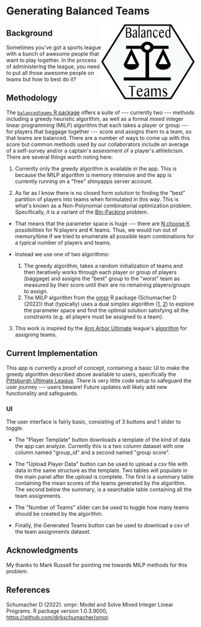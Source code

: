 # Generating Balanced Teams

<img src="balanceteams_hex.png" align="right" width=250 height=200 /> 


## Background

Sometimes you've got a sports league with a bunch of awesome people that want 
to play together. In the process of administering the league, you need to put
all those awesome people on teams but how to best do it?


## Methodology 

The [`balancedteams` R package](https://github.com/apeterson91/balancedteams) 
offers a suite of --- currently two --- methods including a greedy heuristic 
algorithm, as well as a formal  mixed integer linear programming (MILP) 
algorithm that each takes a player or group 
--- for players that baggage together --- score and assigns them to a team, 
so that teams are balanced. There are a number of ways to come up with this
score but common methods used by our collaborators include an average of a self-survey and/or 
a captain's assessment of a player's athleticism. 
There are several things worth noting here:

1. Currently only the greedy algorithm is available in the app. This is because
the MILP algorithm is memory intensive and the app is currently running on a 
"free" shinyapps server account.

2. As far as I know there is no closed form solution to finding the "best"
partition of players into teams when formulated in this way. This is what's 
known as a Non-Polynomial combinatorial optimization problem. Specifically, it 
is a variant of the 
[Bin-Packing](https://en.wikipedia.org/wiki/Bin_packing_problem) problem.

  * That means that the parameter space is huge --- 
  there are [N choose K](https://en.wikipedia.org/wiki/Binomial_coefficient) 
  possibilities for N players and K teams. Thus, we would run out of 
  memory/time if we tried to enumerate all possible team combinations for a 
  typical number of players and teams.
  
  * Instead we use one of two algorithms:
    1. The greedy algorithm, takes a random initialization of teams 
    and then iteratively works through each player or group of players (baggage)
    and assigns the "best" group to the "worst" team as measured by their score
    until their are no remaining players/groups to assign.
    2. The MILP algorithm from the 
  [ompr](https://dirkschumacher.github.io/ompr/) R package (Schumacher D (2022))
  that (typically) uses a dual simplex algorithm 
  ([1](https://en.wikipedia.org/wiki/Simplex_algorithm),
   [2](https://www.matem.unam.mx/~omar/math340/dual-simplex.html#fn.1)) to 
   explore the parameter space and find the optimal solution satisfying
   all the constraints (e.g. all players must be assigned to a team).

3. This work is inspired by the 
[Ann Arbor Ultimate](https://www.annarborultimate.org/)
league's [algorithm](https://github.com/a2ultimate/ultimate-league-app/blob/23af8dc1c3fdd985fab82530c1b7880c9ce7bb5c/src/ultimate/junta/views.py#L419) for assigning teams.

## Current Implementation

This app is currently a proof of concept, containing a basic UI to make the
greedy algorithm described above available to users, specifically the 
[Pittsburgh Ultimate League](https://pittsburgh-ultimate.org/). 
There is very little code setup to safeguard the user journey --- users beware! 
Future updates will likely add new functionality and safeguards.

### UI 

The user interface is fairly basic, consisting of 3 buttons and 1 slider 
to toggle. 

 * The "Player Template" button downloads a template of the kind of 
data the app can analyze. Currently this is a two column dataset with one 
column named "group_id" and a second named "group score". 

* The "Upload Player Data" button can be used to upload a csv file with data in the 
same structure as the template. Two tables will populate in the main panel
after the upload is complete. The first is a summary table containing the mean
scores of the teams generated by the algorithm. The second below the summary, 
is a searchable table containing all the team assignments.

* The "Number of Teams" slider can be used to toggle how many teams should be
created by the algorithm.

* Finally, the Generated Teams button can be used to download a csv of the
team assignments dataset.


## Acknowledgments

My thanks to Mark Russell for pointing me towards MILP methods for this problem.


## References

Schumacher D (2022). ompr: Model and Solve Mixed Integer Linear Programs. R package version 1.0.3.9000, https://github.com/dirkschumacher/ompr.
